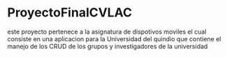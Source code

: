 # ProyectoFinalCVLAC
este proyecto pertenece a la asignatura de dispotivos moviles 
el cual consiste en una aplicacion para la Universidad del quindio
que contiene el manejo de los CRUD de los grupos y investigadores de la universidad
